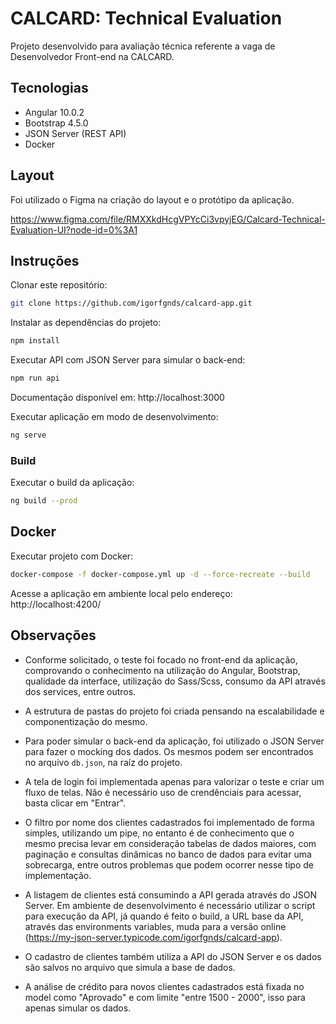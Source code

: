 # CALCARD: Technical Evaluation

Projeto desenvolvido para avaliação técnica referente a vaga de Desenvolvedor Front-end na CALCARD.


## Tecnologias

- Angular 10.0.2
- Bootstrap 4.5.0
- JSON Server (REST API)
- Docker


## Layout
Foi utilizado o Figma na criação do layout e o protótipo da aplicação.

https://www.figma.com/file/RMXXkdHcgVPYcCi3vpyjEG/Calcard-Technical-Evaluation-UI?node-id=0%3A1


## Instruções

Clonar este repositório:
```sh 
git clone https://github.com/igorfgnds/calcard-app.git
```


Instalar as dependências do projeto:
```sh 
npm install
```


Executar API com JSON Server para simular o back-end:
```sh 
npm run api
```
Documentação disponível em: http://localhost:3000


Executar aplicação em modo de desenvolvimento:
```sh 
ng serve
```

### Build

Executar o build da aplicação:
```sh 
ng build --prod
```


## Docker

Executar projeto com Docker:
```sh 
docker-compose -f docker-compose.yml up -d --force-recreate --build
```


Acesse a aplicação em ambiente local pelo endereço: http://localhost:4200/


## Observações

- Conforme solicitado, o teste foi focado no front-end da aplicação, comprovando o conhecimento na utilização do Angular, Bootstrap, qualidade da interface, utilização do Sass/Scss, consumo da API através dos services, entre outros.

- A estrutura de pastas do projeto foi criada pensando na escalabilidade e componentização do mesmo.

- Para poder simular o back-end da aplicação, foi utilizado o JSON Server para fazer o mocking dos dados. Os mesmos podem ser encontrados no arquivo `db.json`, na raíz do projeto.

- A tela de login foi implementada apenas para valorizar o teste e criar um fluxo de telas. Não é necessário uso de crendênciais para acessar, basta clicar em "Entrar".

- O filtro por nome dos clientes cadastrados foi implementado de forma simples, utilizando um pipe, no entanto é de conhecimento que o mesmo precisa levar em consideração tabelas de dados maiores, com paginação e consultas dinâmicas no banco de dados para evitar uma sobrecarga, entre outros problemas que podem ocorrer nesse tipo de implementação.

- A listagem de clientes está consumindo a API gerada através do JSON Server. Em ambiente de desenvolvimento é necessário utilizar o script para execução da API, já quando é feito o build, a URL base da API, através das environments variables, muda para a versão online (https://my-json-server.typicode.com/igorfgnds/calcard-app).

- O cadastro de clientes também utiliza a API do JSON Server e os dados são salvos no arquivo que simula a base de dados.

- A análise de crédito para novos clientes cadastrados está fixada no model como "Aprovado" e com limite "entre 1500 - 2000", isso para apenas simular os dados.